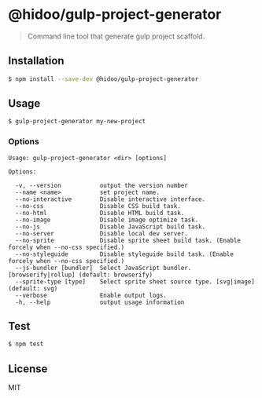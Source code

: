 # @hidoo/gulp-project-generator

> Command line tool that generate gulp project scaffold.

## Installation

```sh
$ npm install --save-dev @hidoo/gulp-project-generator
```

## Usage

```sh
$ gulp-project-generator my-new-project
```

### Options

```
Usage: gulp-project-generator <dir> [options]

Options:

  -v, --version           output the version number
  --name <name>           set project name.
  --no-interactive        Disable interactive interface.
  --no-css                Disable CSS build task.
  --no-html               Disable HTML build task.
  --no-image              Disable image optimize task.
  --no-js                 Disable JavaScript build task.
  --no-server             Disable local dev server.
  --no-sprite             Disable sprite sheet build task. (Enable forcely when --no-css specified.)
  --no-styleguide         Disable styleguide build task. (Enable forcely when --no-css specified.)
  --js-bundler [bundler]  Select JavaScript bundler. [browserify|rollup] (default: browserify)
  --sprite-type [type]    Select sprite sheet source type. [svg|image] (default: svg)
  --verbose               Enable output logs.
  -h, --help              output usage information
```

## Test

```sh
$ npm test
```

## License

MIT
